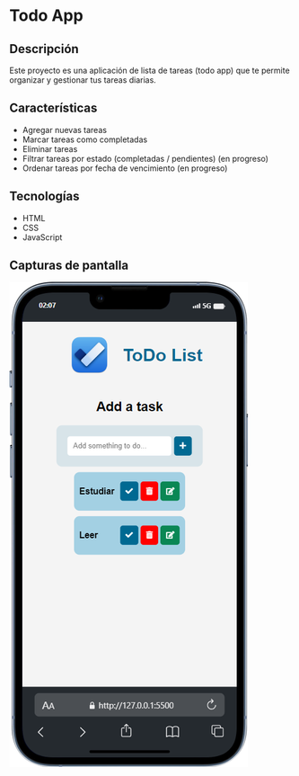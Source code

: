 # Todo App

## Descripción
Este proyecto es una aplicación de lista de tareas (todo app) que te permite organizar y gestionar tus tareas diarias.

## Características
- Agregar nuevas tareas
- Marcar tareas como completadas
- Eliminar tareas
- Filtrar tareas por estado (completadas / pendientes) (en progreso)
- Ordenar tareas por fecha de vencimiento (en progreso)

## Tecnologías
- HTML
- CSS
- JavaScript

## Capturas de pantalla
![Captura de pantalla 1](img/Todo.png)
